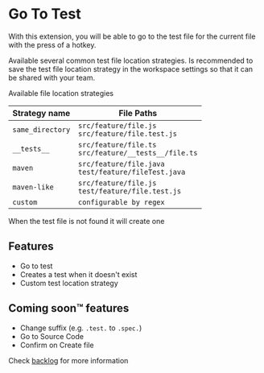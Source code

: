 # Go To Test

With this extension, you will be able to go to the test file for the current file with the press of a hotkey.

Available several common test file location strategies. Is recommended to save the test file location strategy in the workspace settings so that it can be shared with your team.

Available file location strategies

| Strategy name    | File Paths                                               |
| ---------------- | -------------------------------------------------------- |
| `same_directory` | `src/feature/file.js`<br>`src/feature/file.test.js`      |
| `__tests__`      | `src/feature/file.ts`<br>`src/feature/__tests__/file.ts` |
| `maven`          | `src/feature/file.java`<br>`test/feature/fileTest.java`  |
| `maven-like`     | `src/feature/file.js`<br>`test/feature/file.test.js`     |
| `custom`         | `configurable by regex`                                  |

When the test file is not found it will create one

## Features

- Go to test
- Creates a test when it doesn't exist
- Custom test location strategy

## Coming soon™ features

- Change suffix (e.g. `.test.` to `.spec.`)
- Go to Source Code
- Confirm on Create file

Check [backlog](https://github.com/danyg/go-to-test/projects/1) for more information
